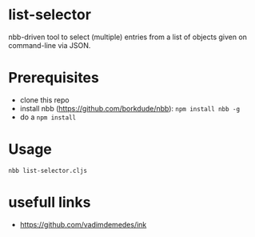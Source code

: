 # list-selector
nbb-driven tool to select (multiple) entries from a list of objects given on command-line via JSON.

# Prerequisites
- clone this repo
- install nbb (https://github.com/borkdude/nbb): `npm install nbb -g`
- do a `npm install`

# Usage
`nbb list-selector.cljs`


# usefull links
- https://github.com/vadimdemedes/ink
